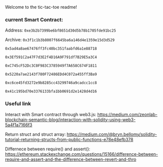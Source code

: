 Welcome to the tic-tac-toe readme!

### current Smart Contract:

Address:
`0xe3b2b7399be6bf8651d30d5b78b1705fde91bc25`


Archive:
`0x3f1c1b3b8007f6645ba6a146d4e1359e15d3d529`

`0x5ad4a8ae67476ff3fc40bc351faabfd6a1e88718`

`0x3Ef591C2a47F7d3E2f4D16A9F791df7B29E5a3C4`

`0xC745cF52Dc3C0F983C3785949f7A658C674F1811`

`0x5220a7ae2143f780F72486EDd4C072a455ff3Ba9`

`0xc6ce45fd3272e9b8285cc43299746a9cadcc1cc8`

`0x41c195bd70e3376133bfa1bb0691d2e1428d4d16`



### Useful link
Interact with Smart contract through web3.js: https://medium.com/zeonlab-blockchain-semantic-blog/interaction-with-solidity-using-web3-5a4f1a7166f3

Return struct and struct array: https://medium.com/@bryn.bellomy/solidity-tutorial-returning-structs-from-public-functions-e78e48efb378

Differnece between require() and assert(): https://ethereum.stackexchange.com/questions/15166/difference-between-require-and-assert-and-the-difference-between-revert-and-thro
